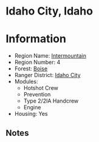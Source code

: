 
Idaho City, Idaho
=================
  
# Information  
* Region Name: [Intermountain]()  
* Region Number: 4  
* Forest: [Boise](http://www.fs.usda.gov/boise)  
* Ranger District: [Idaho City]()  
* Modules:  
  - Hotshot Crew  
  - Prevention  
  - Type 2/2IA Handcrew  
  - Engine  
* Housing: Yes  
  
## Notes

